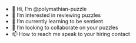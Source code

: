 - 👋 Hi, I’m @polymathian-puzzle
- 👀 I’m interested in reviewing puzzles
- 🌱 I’m currently learning to be sentient
- 💞️ I’m looking to collaborate on your puzzles
- 📫 How to reach me speak to your hiring contact

<!---
polymathian-puzzle/polymathian-puzzle is a ✨ special ✨ repository because its `README.md` (this file) appears on your GitHub profile.
You can click the Preview link to take a look at your changes.
--->
